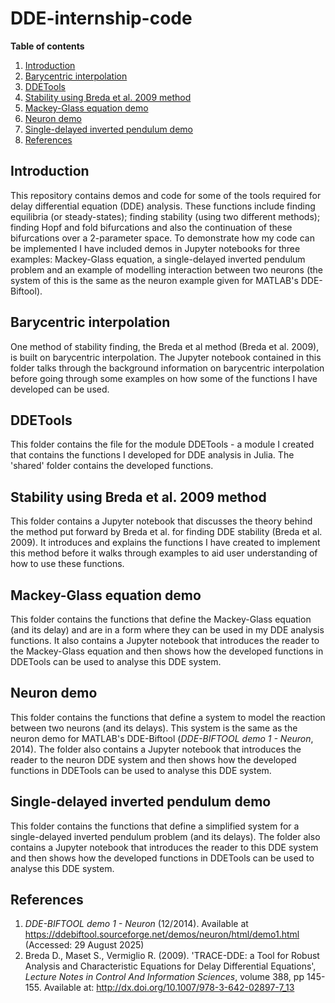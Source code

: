 # DDE-internship-code

**Table of contents**
1. [Introduction](#introduction)
2. [Barycentric interpolation](#barycentric-interpolation)
3. [DDETools](#DDETools)
4. [Stability using Breda et al. 2009 method](#stability-using-Breda-et-al.-2009-method)
5. [Mackey-Glass equation demo](#mackey-glass-equation-demo)
6. [Neuron demo](#neuron-demo)
7. [Single-delayed inverted pendulum demo](#single-delayed-inverted-pendulum-demo)
8. [References](#references)

## Introduction

This repository contains demos and code for some of the tools required for delay differential equation (DDE) analysis. These functions include finding equilibria (or steady-states); finding stability (using two different methods); finding Hopf and fold bifurcations and also the continuation of these bifurcations over a 2-parameter space. To demonstrate how my code can be implemented I have included demos in Jupyter notebooks for three examples: Mackey-Glass equation, a single-delayed inverted pendulum problem and an example of modelling interaction between two neurons (the system of this is the same as the neuron example given for MATLAB's DDE-Biftool).

## Barycentric interpolation

One method of stability finding, the Breda et al method (Breda et al. 2009), is built on barycentric interpolation. The Jupyter notebook contained in this folder talks through the background information on barycentric interpolation before going through some examples on how some of the functions I have developed can be used.

## DDETools

This folder contains the file for the module DDETools - a module I created that contains the functions I developed for DDE analysis in Julia. The 'shared' folder contains the developed functions.

## Stability using Breda et al. 2009 method

This folder contains a Jupyter notebook that discusses the theory behind the method put forward by Breda et al. for finding DDE stability (Breda et al. 2009). It introduces and explains the functions I have created to implement this method before it walks through examples to aid user understanding of how to use these functions.

## Mackey-Glass equation demo

This folder contains the functions that define the Mackey-Glass equation (and its delay) and are in a form where they can be used in my DDE analysis functions. It also contains a Jupyter notebook that introduces the reader to the Mackey-Glass equation and then shows how the developed functions in DDETools can be used to analyse this DDE system.

## Neuron demo

This folder contains the functions that define a system to model the reaction between two neurons (and its delays). This system is the same as the neuron demo for MATLAB's DDE-Biftool (*DDE-BIFTOOL demo 1 - Neuron*, 2014). The folder also contains a Jupyter notebook that introduces the reader to the neuron DDE system and then shows how the developed functions in DDETools can be used to analyse this DDE system.

## Single-delayed inverted pendulum demo

This folder contains the functions that define a simplified system for a single-delayed inverted pendulum problem (and its delays). The folder also contains a Jupyter notebook that introduces the reader to this DDE system and then shows how the developed functions in DDETools can be used to analyse this DDE system.

## References

1. *DDE-BIFTOOL demo 1 - Neuron* (12/2014). Available at https://ddebiftool.sourceforge.net/demos/neuron/html/demo1.html (Accessed: 29 August 2025)
2. Breda D., Maset S., Vermiglio R. (2009). 'TRACE-DDE: a Tool for Robust Analysis and Characteristic Equations for Delay Differential Equations', *Lecture Notes in Control And Information Sciences*, volume 388, pp 145-155. Available at: http://dx.doi.org/10.1007/978-3-642-02897-7_13